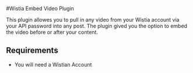 #Wistia Embed Video Plugin

This plugin allowes you to pull in any video from your Wistia account via your API password into any post. The plugin gived you the option to embed the video before or after your content.

## Requirements
* You will need a Wistian Account
